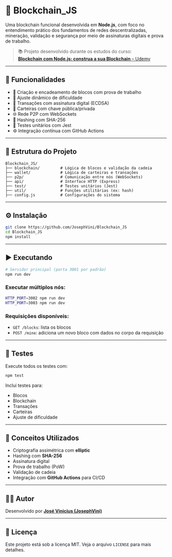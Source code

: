 # 🧱 Blockchain_JS

Uma blockchain funcional desenvolvida em **Node.js**, com foco no entendimento prático dos fundamentos de redes descentralizadas, mineração, validação e segurança por meio de assinaturas digitais e prova de trabalho.

> 📚 Projeto desenvolvido durante os estudos do curso:  
> [**Blockchain com Node.js: construa a sua Blockchain** – Udemy](https://www.udemy.com/course/blockchain-com-nodejs-contrua-a-sua-blockchain/learn/lecture/29976562#overview)

---

## 🚀 Funcionalidades

- 🔗 Criação e encadeamento de blocos com prova de trabalho
- 🧮 Ajuste dinâmico de dificuldade
- 🧾 Transações com assinatura digital (ECDSA)
- 👛 Carteiras com chave pública/privada
- 🌐 Rede P2P com WebSockets
- 🔐 Hashing com SHA-256
- 🧪 Testes unitários com Jest
- ⚙️ Integração contínua com GitHub Actions

---

## 📁 Estrutura do Projeto

```
Blockchain_JS/
├── blockchain/         # Lógica de blocos e validação da cadeia
├── wallet/             # Lógica de carteiras e transações
├── p2p/                # Comunicação entre nós (WebSockets)
├── api/                # Interface HTTP (Express)
├── test/               # Testes unitários (Jest)
├── util/               # Funções utilitárias (ex: hash)
├── config.js           # Configurações do sistema
```

---

## ⚙️ Instalação

```bash
git clone https://github.com/JosephVini/Blockchain_JS
cd Blockchain_JS
npm install
```

---

## ▶️ Executando

```bash
# Servidor principal (porta 3001 por padrão)
npm run dev
```

### Executar múltiplos nós:
```bash
HTTP_PORT=3002 npm run dev
HTTP_PORT=3003 npm run dev
```

### Requisições disponíveis:
- `GET /blocks`: lista os blocos
- `POST /mine`: adiciona um novo bloco com dados no corpo da requisição

---

## 🧪 Testes

Execute todos os testes com:

```bash
npm test
```

Inclui testes para:
- Blocos
- Blockchain
- Transações
- Carteiras
- Ajuste de dificuldade

---

## 🧠 Conceitos Utilizados

- Criptografia assimétrica com **elliptic**
- Hashing com **SHA-256**
- Assinatura digital
- Prova de trabalho (PoW)
- Validação de cadeia
- Integração com **GitHub Actions** para CI/CD

---

## 🙋‍♂️ Autor

Desenvolvido por [**José Vinicius (JosephVini)**](https://github.com/JosephVini)

---

## 📜 Licença

Este projeto está sob a licença MIT. Veja o arquivo `LICENSE` para mais detalhes.
